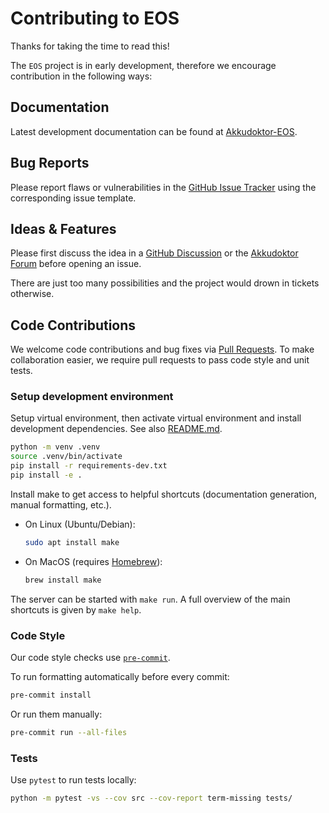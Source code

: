 # Contributing to EOS

Thanks for taking the time to read this!

The `EOS` project is in early development, therefore we encourage contribution in the following ways:

## Documentation

Latest development documentation can be found at [Akkudoktor-EOS](https://akkudoktor-eos.readthedocs.io/en/main/).

## Bug Reports

Please report flaws or vulnerabilities in the [GitHub Issue Tracker](https://github.com/Akkudoktor-EOS/EOS/issues) using the corresponding issue template.

## Ideas & Features

Please first discuss the idea in a [GitHub Discussion](https://github.com/Akkudoktor-EOS/EOS/discussions) or the [Akkudoktor Forum](https://www.akkudoktor.net/forum/diy-energie-optimierungssystem-opensource-projekt/) before opening an issue.

There are just too many possibilities and the project would drown in tickets otherwise.

## Code Contributions

We welcome code contributions and bug fixes via [Pull Requests](https://github.com/Akkudoktor-EOS/EOS/pulls).
To make collaboration easier, we require pull requests to pass code style and unit tests.


### Setup development environment

Setup virtual environment, then activate virtual environment and install development dependencies.
See also [README.md](README.md).

```bash
python -m venv .venv
source .venv/bin/activate
pip install -r requirements-dev.txt
pip install -e .
```

Install make to get access to helpful shortcuts (documentation generation, manual formatting, etc.).

- On Linux (Ubuntu/Debian):

  ```bash
  sudo apt install make
  ```

- On MacOS (requires [Homebrew](https://brew.sh)):

  ```zsh
  brew install make
  ```

The server can be started with `make run`. A full overview of the main shortcuts is given by `make help`.

### Code Style

Our code style checks use [`pre-commit`](https://pre-commit.com).

To run formatting automatically before every commit:

```bash
pre-commit install
```

Or run them manually:

```bash
pre-commit run --all-files
```

### Tests

Use `pytest` to run tests locally:

```bash
python -m pytest -vs --cov src --cov-report term-missing tests/
```
